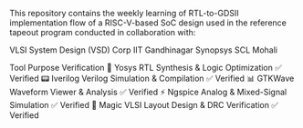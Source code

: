 This repository contains the weekly learning of RTL-to-GDSII implementation flow of a RISC-V-based SoC design used in the reference tapeout program conducted in collaboration with:

VLSI System Design (VSD) Corp
IIT Gandhinagar
Synopsys
SCL Mohali

Tool	Purpose	Verification
🧠 Yosys	RTL Synthesis & Logic Optimization	    ✅ Verified
📟 Iverilog	Verilog Simulation & Compilation	    ✅ Verified
📊 GTKWave	Waveform Viewer & Analysis	          ✅ Verified
⚡ Ngspice	Analog & Mixed-Signal Simulation	    ✅ Verified
🎨 Magic VLSI	Layout Design & DRC Verification	  ✅ Verified

